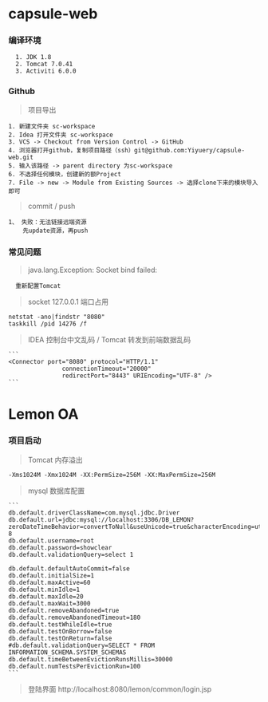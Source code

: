 # capsule-web 
### 编译环境  
      1. JDK 1.8
      2. Tomcat 7.0.41
      3. Activiti 6.0.0
      
### Github 

>项目导出

    1. 新建文件夹 sc-workspace
    2. Idea 打开文件夹 sc-workspace
    3. VCS -> Checkout from Version Control -> GitHub
    4. 浏览器打开github，复制项目路径（ssh）git@github.com:Yiyuery/capsule-web.git
    5. 输入该路径 -> parent directory 为sc-workspace
    6. 不选择任何模块，创建新的额Project
    7. File -> new -> Module from Existing Sources -> 选择clone下来的模块导入即可

> commit / push

    1、 失败：无法链接远端资源
        先update资源，再push
 
    
### 常见问题

> java.lang.Exception: Socket bind failed:

      重新配置Tomcat
   
> socket 127.0.0.1 端口占用

    netstat -ano|findstr "8080"
    taskkill /pid 14276 /f

> IDEA 控制台中文乱码 / Tomcat 转发到前端数据乱码
        
    ```
    <Connector port="8080" protocol="HTTP/1.1" 
                   connectionTimeout="20000" 
                   redirectPort="8443" URIEncoding="UTF-8" />
    ```
    
    
# Lemon OA
   
### 项目启动 

> Tomcat 内存溢出
  
    -Xms1024M -Xmx1024M -XX:PermSize=256M -XX:MaxPermSize=256M

> mysql 数据库配置

    ```
    db.default.driverClassName=com.mysql.jdbc.Driver
    db.default.url=jdbc:mysql://localhost:3306/DB_LEMON?zeroDateTimeBehavior=convertToNull&useUnicode=true&characterEncoding=utf-8
    db.default.username=root
    db.default.password=showclear
    db.default.validationQuery=select 1
    
    db.default.defaultAutoCommit=false
    db.default.initialSize=1
    db.default.maxActive=60
    db.default.minIdle=1
    db.default.maxIdle=20
    db.default.maxWait=3000
    db.default.removeAbandoned=true
    db.default.removeAbandonedTimeout=180
    db.default.testWhileIdle=true
    db.default.testOnBorrow=false
    db.default.testOnReturn=false
    #db.default.validationQuery=SELECT * FROM INFORMATION_SCHEMA.SYSTEM_SCHEMAS
    db.default.timeBetweenEvictionRunsMillis=30000
    db.default.numTestsPerEvictionRun=100
    ```
    
> 登陆界面
    http://localhost:8080/lemon/common/login.jsp
